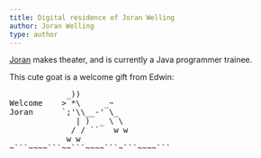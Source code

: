```yaml
---
title: Digital residence of Joran Welling
author: Joran Welling
type: author
---
```


<head>
<style>
	/* You can overwrite style here */
</style>
</head>

[Joran](https://www.joranwelling.nl/) makes theater, and is currently a Java programmer trainee.

This cute goat is a welcome gift from Edwin:

<pre>
            _))
Welcome    > *\     _~
Joran      `;'\\__-' \_
              | )  _ \ \
             / / ``   w w
            w w
~```~~~~```~~```~~~~```~```~~~~```

</pre>

